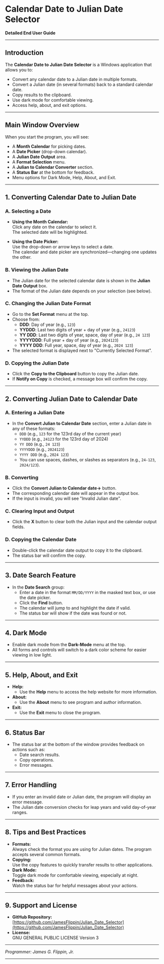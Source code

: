 # Calendar Date to Julian Date Selector

**Detailed End User Guide**

---

## Introduction

The **Calendar Date to Julian Date Selector** is a Windows application that allows you to:

- Convert any calendar date to a Julian date in multiple formats.
- Convert a Julian date (in several formats) back to a standard calendar date.
- Copy results to the clipboard.
- Use dark mode for comfortable viewing.
- Access help, about, and exit options.

---

## Main Window Overview

When you start the program, you will see:

- A **Month Calendar** for picking dates.
- A **Date Picker** (drop-down calendar).
- A **Julian Date Output** area.
- A **Format Selection** menu.
- A **Julian to Calendar Converter** section.
- A **Status Bar** at the bottom for feedback.
- Menu options for Dark Mode, Help, About, and Exit.

---

## 1. Converting Calendar Date to Julian Date

### A. Selecting a Date

- **Using the Month Calendar:**  
  Click any date on the calendar to select it.  
  The selected date will be highlighted.

- **Using the Date Picker:**  
  Use the drop-down or arrow keys to select a date.  
  The calendar and date picker are synchronized—changing one updates the other.

### B. Viewing the Julian Date

- The Julian date for the selected calendar date is shown in the **Julian Date Output** box.
- The format of the Julian date depends on your selection (see below).

### C. Changing the Julian Date Format

- Go to the **Set Format** menu at the top.
- Choose from:
  - **DDD**: Day of year (e.g., `123`)
  - **YYDDD**: Last two digits of year + day of year (e.g., `24123`)
  - **YY DDD**: Last two digits of year, space, day of year (e.g., `24 123`)
  - **YYYYDDD**: Full year + day of year (e.g., `2024123`)
  - **YYYY DDD**: Full year, space, day of year (e.g., `2024 123`)
- The selected format is displayed next to "Currently Selected Format".

### D. Copying the Julian Date

- Click the **Copy to the Clipboard** button to copy the Julian date.
- If **Notify on Copy** is checked, a message box will confirm the copy.

---

## 2. Converting Julian Date to Calendar Date

### A. Entering a Julian Date

- In the **Convert Julian to Calendar Date** section, enter a Julian date in any of these formats:
  - `DDD` (e.g., `123` for the 123rd day of the current year)
  - `YYDDD` (e.g., `24123` for the 123rd day of 2024)
  - `YY DDD` (e.g., `24 123`)
  - `YYYYDDD` (e.g., `2024123`)
  - `YYYY DDD` (e.g., `2024 123`)
  - You can use spaces, dashes, or slashes as separators (e.g., `24-123`, `2024/123`).

### B. Converting

- Click the **Convert Julian to Calendar date->** button.
- The corresponding calendar date will appear in the output box.
- If the input is invalid, you will see "Invalid Julian date".

### C. Clearing Input and Output

- Click the **X** button to clear both the Julian input and the calendar output fields.

### D. Copying the Calendar Date

- Double-click the calendar date output to copy it to the clipboard.
- The status bar will confirm the copy.

---

## 3. Date Search Feature

- In the **Date Search** group:
  - Enter a date in the format `MM/DD/YYYY` in the masked text box, or use the date picker.
  - Click the **Find** button.
  - The calendar will jump to and highlight the date if valid.
  - The status bar will show if the date was found or not.

---

## 4. Dark Mode

- Enable dark mode from the **Dark-Mode** menu at the top.
- All forms and controls will switch to a dark color scheme for easier viewing in low light.

---

## 5. Help, About, and Exit

- **Help:**
  - Use the **Help** menu to access the help website for more information.
- **About:**
  - Use the **About** menu to see program and author information.
- **Exit:**
  - Use the **Exit** menu to close the program.

---

## 6. Status Bar

- The status bar at the bottom of the window provides feedback on actions such as:
  - Date search results.
  - Copy operations.
  - Error messages.

---

## 7. Error Handling

- If you enter an invalid date or Julian date, the program will display an error message.
- The Julian date conversion checks for leap years and valid day-of-year ranges.

---

## 8. Tips and Best Practices

- **Formats:**  
  Always check the format you are using for Julian dates. The program accepts several common formats.
- **Copying:**  
  Use the copy features to quickly transfer results to other applications.
- **Dark Mode:**  
  Toggle dark mode for comfortable viewing, especially at night.
- **Feedback:**  
  Watch the status bar for helpful messages about your actions.

---

## 9. Support and License

- **GitHub Repository:**  
  [https://github.com/JamesFlippin/Julian_Date_Selector](https://github.com/JamesFlippin/Julian_Date_Selector)
- **License:**  
  GNU GENERAL PUBLIC LICENSE Version 3

---

_Programmer: James G. Flippin, Jr._

---
